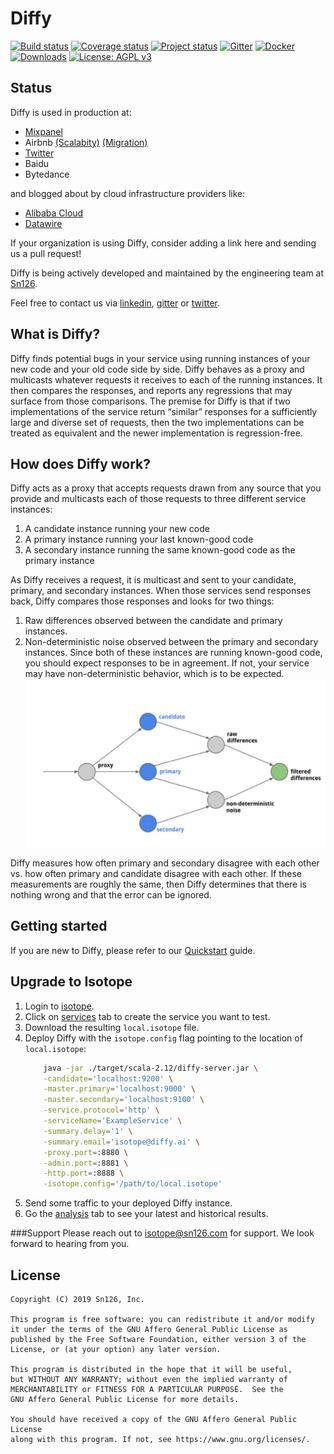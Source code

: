 # Diffy

[![Build status](https://img.shields.io/travis/opendiffy/diffy/master.svg)](https://travis-ci.org/opendiffy/diffy)
[![Coverage status](https://img.shields.io/codecov/c/github/opendiffy/diffy/master.svg)](https://codecov.io/github/opendiffy/diffy)
[![Project status](https://img.shields.io/badge/status-active-brightgreen.svg)](#status)
[![Gitter](https://img.shields.io/badge/gitter-join%20chat-green.svg)](https://gitter.im/opendiffy/diffy)
[![Docker](https://img.shields.io/docker/pulls/diffy/diffy)](https://hub.docker.com/r/diffy/diffy)
[![Downloads](https://img.shields.io/github/downloads/opendiffy/diffy/total.svg)](https://github.com/opendiffy/diffy/releases/latest)
[![License: AGPL v3](https://img.shields.io/badge/License-AGPL%20v3-blue.svg)](https://www.gnu.org/licenses/agpl-3.0)

## Status

Diffy is used in production at:
* [Mixpanel](https://engineering.mixpanel.com/2019/07/24/safely-rewriting-mixpanels-highest-throughput-service-in-golang/)
* Airbnb [(Scalabity)](https://www.infoq.com/presentations/airbnb-services-scalability/) [(Migration)](https://www.infoq.com/presentations/airbnb-soa-migration/)
* [Twitter](https://blog.twitter.com/engineering/en_us/a/2015/diffy-testing-services-without-writing-tests.html)
* Baidu
* Bytedance

and blogged about by cloud infrastructure providers like:
* [Alibaba Cloud](https://www.alibabacloud.com/blog/traffic-management-with-istio-3-traffic-comparison-analysis-based-on-istio_594545)
* [Datawire](https://blog.getambassador.io/next-level-testing-with-an-api-gateway-and-continuous-delivery-9cbb9c4564b5)

If your organization is using Diffy, consider adding a link here and sending us a pull request!

Diffy is being actively developed and maintained by the engineering team at [Sn126](https://www.sn126.com).

Feel free to contact us via [linkedin](https://www.linkedin.com/company/diffy), [gitter](https://gitter.im/opendiffy/diffy) or [twitter](https://twitter.com/diffyproject).

## What is Diffy?

Diffy finds potential bugs in your service using running instances of your new code and your old
code side by side. Diffy behaves as a proxy and multicasts whatever requests it receives to each of
the running instances. It then compares the responses, and reports any regressions that may surface
from those comparisons. The premise for Diffy is that if two implementations of the service return
“similar” responses for a sufficiently large and diverse set of requests, then the two
implementations can be treated as equivalent and the newer implementation is regression-free.

## How does Diffy work?

Diffy acts as a proxy that accepts requests drawn from any source that you provide and multicasts
each of those requests to three different service instances:

1. A candidate instance running your new code
2. A primary instance running your last known-good code
3. A secondary instance running the same known-good code as the primary instance

As Diffy receives a request, it is multicast and sent to your candidate, primary, and secondary
instances. When those services send responses back, Diffy compares those responses and looks for two
things:

1. Raw differences observed between the candidate and primary instances.
2. Non-deterministic noise observed between the primary and secondary instances. Since both of these
   instances are running known-good code, you should expect responses to be in agreement. If not,
   your service may have non-deterministic behavior, which is to be expected.
![Diffy Topology](/images/diffy_topology.png)

Diffy measures how often primary and secondary disagree with each other vs. how often primary and
candidate disagree with each other. If these measurements are roughly the same, then Diffy
determines that there is nothing wrong and that the error can be ignored.

## Getting started

If you are new to Diffy, please refer to our [Quickstart](/QUICKSTART.md) guide.

## Upgrade to Isotope
1. Login to [isotope](https://isotope.sn126.com).
2. Click on [services](http://isotope.sn126.com/services) tab to create the service you want to test.
3. Download the resulting `local.isotope` file.
4. Deploy Diffy with the `isotope.config` flag pointing to the location of `local.isotope`:
    ```bash
        java -jar ./target/scala-2.12/diffy-server.jar \
        -candidate='localhost:9200' \
        -master.primary='localhost:9000' \
        -master.secondary='localhost:9100' \
        -service.protocol='http' \
        -serviceName='ExampleService' \
        -summary.delay='1' \
        -summary.email='isotope@diffy.ai' \
        -proxy.port=:8880 \
        -admin.port=:8881 \
        -http.port=:8888 \
        -isotope.config='/path/to/local.isotope'
    ```
5. Send some traffic to your deployed Diffy instance.
6. Go the [analysis](http://isotope.sn126.com/analysis) tab to see your latest and historical results.

###Support
Please reach out to isotope@sn126.com for support. We look forward to hearing from you.


## License

    Copyright (C) 2019 Sn126, Inc.

    This program is free software: you can redistribute it and/or modify
    it under the terms of the GNU Affero General Public License as
    published by the Free Software Foundation, either version 3 of the
    License, or (at your option) any later version.

    This program is distributed in the hope that it will be useful,
    but WITHOUT ANY WARRANTY; without even the implied warranty of
    MERCHANTABILITY or FITNESS FOR A PARTICULAR PURPOSE.  See the
    GNU Affero General Public License for more details.

    You should have received a copy of the GNU Affero General Public License
    along with this program. If not, see https://www.gnu.org/licenses/.